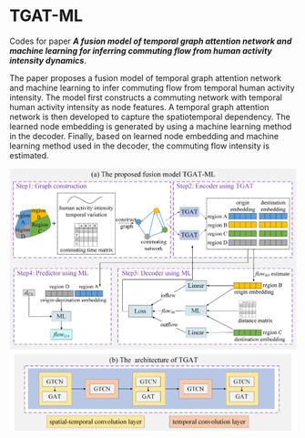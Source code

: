 # TGAT-ML
Codes for paper ***A fusion model of temporal graph attention network and machine learning for inferring commuting flow from human activity intensity dynamics***.

The paper proposes a fusion model of temporal graph attention network and machine learning to infer commuting flow from temporal human activity intensity. The model first constructs a commuting network with temporal human activity intensity as node features. A temporal graph attention network is then developed to capture the spatiotemporal dependency. The learned node embedding is generated by using a machine learning method in the decoder. Finally, based on learned node embedding and machine learning method used in the decoder, the commuting flow intensity is estimated.

![Framework of the proposed fusion model TGAT-ML](/Framework.png)

